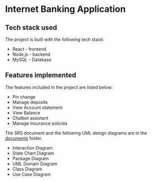 # Internet Banking Application

## Tech stack used

The project is built with the following tech stack:

- React - frontend
- Node.js - backend
- MySQL - Database

## Features implemented

The features included in the project are listed below:

- Pin change
- Manage deposits
- View Account statement
- View Balance
- Chatbot assistant
- Manage Insurance policies

The SRS document and the following UML design diagrams are in the [documents](https://github.com/SowmyaaRamesh/Internet-Banking-Application-built-with-React/tree/main/documents) folder.

- Interaction Diagram
- State Chart Diagram
- Package Diagram
- UML Domain Diagram
- Class Diagram
- Use Case Diagram
